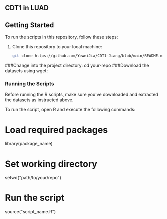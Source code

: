 ## CDT1 in LUAD
## Getting Started

To run the scripts in this repository, follow these steps:

1. Clone this repository to your local machine:

   ```bash
   git clone https://github.com/YeweiJia/CDT1-Jiang/blob/main/README.md

###Change into the project directory:
cd your-repo
###Download the datasets using wget:

### Running the Scripts
Before running the R scripts, make sure you've downloaded and extracted the datasets as instructed above.

To run the script, open R and execute the following commands:
# Load required packages
library(package_name)

# Set working directory
setwd("path/to/your/repo")

# Run the script
source("script_name.R")
